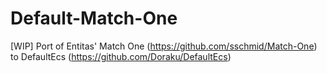 # Default-Match-One

[WIP] Port of Entitas' Match One (https://github.com/sschmid/Match-One) to DefaultEcs (https://github.com/Doraku/DefaultEcs)
